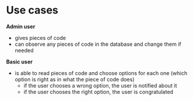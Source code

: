 # Use cases

**Admin user**
  - gives pieces of code
  - can observe any pieces of code in the database and change them if needed
  
**Basic user**
  - is able to read pieces of code and choose options for each one (which option is right as in what the piece of code does)
    - if the user chooses a wrong option, the user is notified about it
	- if the user chooses the right option, the user is congratulated

  
